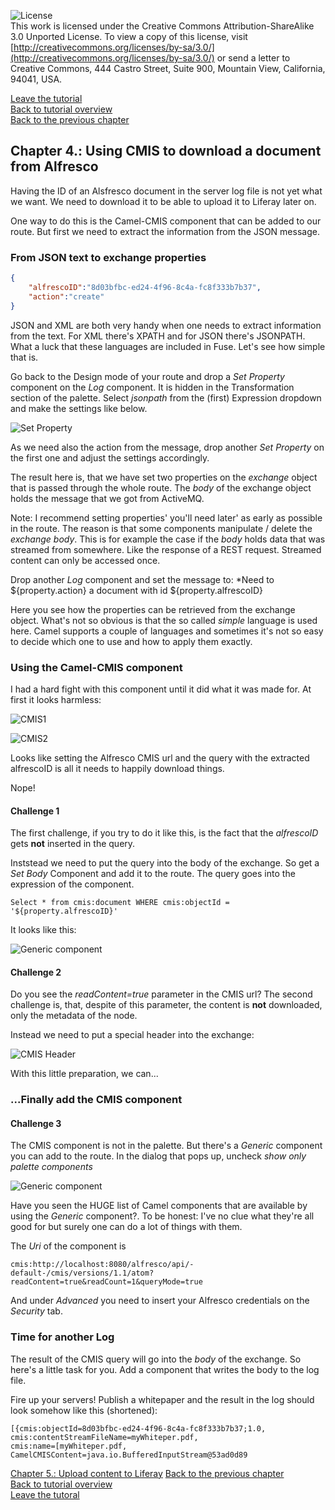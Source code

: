 ![License](img/cc-by-sa-88x31.png)<br>
This work is licensed under the Creative Commons Attribution-ShareAlike 3.0 Unported License. To view a copy of this license, visit [http://creativecommons.org/licenses/by-sa/3.0/](http://creativecommons.org/licenses/by-sa/3.0/) or send a letter to Creative Commons, 444 Castro Street, Suite 900, Mountain View, California, 94041, USA.

[Leave the tutorial](../index.md)<br>
[Back to tutorial overview](index.md)<br>
[Back to the previous chapter](getting_started_fuse.md)

## Chapter 4.: Using CMIS to download a document from Alfresco
Having the ID of an Alsfresco document in the server log file is not yet what we want. We need to download it to be able to upload it to Liferay later on.

One way to do this is the Camel-CMIS component that can be added to our route. 
But first we need to extract the information from the JSON message.

### From JSON text to exchange properties
```json
{
	"alfrescoID":"8d03bfbc-ed24-4f96-8c4a-fc8f333b7b37",
	"action":"create"
}
```

JSON and XML are both very handy when one needs to extract information from the text. For XML there's XPATH and for JSON there's JSONPATH. What a luck that these languages are included in Fuse. Let's see how simple that is.

Go back to the Design mode of your route and drop a *Set Property* component on the *Log* component. It is hidden in the Transformation section of the palette. Select *jsonpath* from the (first) Expression dropdown and make the settings like below.

![Set Property](img/fuse_setProperty_simple.png)

As we need also the action from the message, drop another *Set Property* on the first one and adjust the settings accordingly.

The result here is, that we have set two properties on the *exchange* object that is passed through the whole route. The *body* of the exchange object holds the message that we got from ActiveMQ.

Note: I recommend setting properties' you'll need later' as early as possible in the route. The reason is that some components manipulate / delete the *exchange body*. This is for example the case if the *body* holds data that was streamed from somewhere. Like the response of a REST request. Streamed content can only be accessed once.

Drop another *Log* component and set the message to:
*Need to ${property.action} a document with id  ${property.alfrescoID}

Here you see how the properties can be retrieved from the exchange object. What's not so obvious is that the so called *simple* language is used here. Camel supports a couple of languages and sometimes it's not so easy to decide which one to use and how to apply them exactly.

### Using the Camel-CMIS component
I had a hard fight with this component until it did what it was made for. At first it looks harmless:

![CMIS1](img/fuse_cmis1.png)

![CMIS2](img/fuse_cmis2.png)

Looks like setting the Alfresco CMIS url and the query with the extracted alfrescoID is all it needs to happily download things.

Nope!

#### Challenge 1
The first challenge, if you try to do it like this, is the fact that the *alfrescoID* gets **not** inserted in the query.

Inststead we need to put the query into the body of the exchange. So get a *Set Body* Component and add it to the route. The query goes into the expression of the component.

```
Select * from cmis:document WHERE cmis:objectId = '${property.alfrescoID}'
```
It looks like this:

![Generic component](img/fuse_setBody_cmis_query.png)

#### Challenge 2
Do you see the *readContent=true* parameter in the CMIS url? The second challenge is, that, despite of this parameter, the content is **not** downloaded, only the metadata of the node.

Instead we need to put a special header into the exchange:

![CMIS Header](img/fuse_cmis_header.png)

With this little preparation, we can...

### ...Finally add the CMIS component

#### Challenge 3
The CMIS component is not in the palette. 
But there's a *Generic* component you can add to the route. In the dialog that pops up, uncheck *show only palette components* 

![Generic component](img/fuse_generic_component.png)

Have you seen the HUGE list of Camel components that are available by using the *Generic* component?. To be honest: I've no clue what they're all good for but surely one can do a lot of things with them.

The *Uri* of the component is
```
cmis:http://localhost:8080/alfresco/api/-default-/cmis/versions/1.1/atom?readContent=true&readCount=1&queryMode=true
```
And under *Advanced* you need to insert your Alfresco credentials on the *Security* tab.

### Time for another Log
The result of the CMIS query will go into the *body* of the exchange. So here's a little task for you. Add a component that writes the body to the log file. 

Fire up your servers! Publish a whitepaper and the result in the log should look somehow like this (shortened):
```
[{cmis:objectId=8d03bfbc-ed24-4f96-8c4a-fc8f333b7b37;1.0, 
cmis:contentStreamFileName=myWhiteper.pdf, 
cmis:name=[myWhiteper.pdf, 
CamelCMISContent=java.io.BufferedInputStream@53ad0d89
```

[Chapter 5.: Upload content to Liferay](upload_content_liferay.md)
[Back to the previous chapter](getting_started_fuse.md)<br>
[Back to tutorial overview](index.md)<br>
[Leave the tutoral](../index.md)
